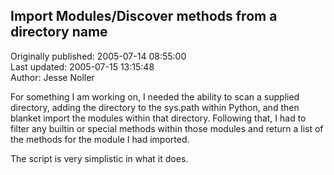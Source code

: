 ## Import Modules/Discover methods from a directory name  
Originally published: 2005-07-14 08:55:00  
Last updated: 2005-07-15 13:15:48  
Author: Jesse Noller  
  
For something I am working on, I needed the ability to scan a supplied directory, adding the directory to the sys.path within Python, and then blanket import the modules within that directory. Following that, I had to filter any builtin or special methods within those modules and return a list of the methods for the module I had imported.

The script is very simplistic in what it does.